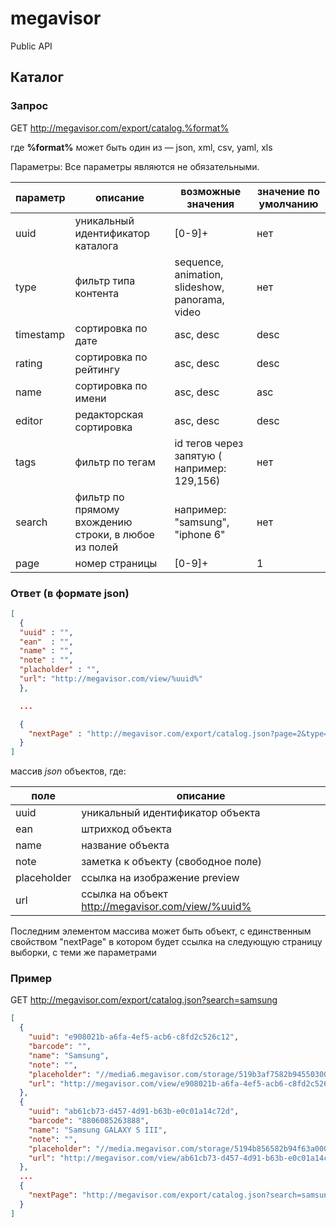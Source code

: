 megavisor
=========

Public API

Каталог
-------

### Запрос
GET http://megavisor.com/export/catalog.%format%

где __%format%__ может быть один из — json, xml, csv, yaml, xls

Параметры:
Все параметры являются не обязательными.

| параметр | описание | возможные значения | значение по умолчанию |
| --- | --- | --- | --- |
| uuid | уникальный идентификатор каталога | [0-9]+ | нет |
| type | фильтр типа контента | sequence, animation, slideshow, panorama, video | нет |
| timestamp | сортировка по дате | asc, desc | desc |
| rating | сортировка по рейтингу | asc, desc | desc |
| name | сортировка по имени | asc, desc | asc |
| editor | редакторская сортировка | asc, desc | desc |
| tags | фильтр по тегам | id тегов через запятую ( например: 129,156) | нет |
| search | фильтр по прямому вхождению строки, в любое из полей | например: "samsung", "iphone 6" | нет |
| page | номер страницы | [0-9]+ | 1 |

### Ответ (в формате json)
```json
[
  {
  "uuid" : "",
  "ean"  : "",
  "name" : "",
  "note" : "",
  "placholder" : "",
  "url": "http://megavisor.com/view/%uuid%"
  },

  ...

  {
    "nextPage" : "http://megavisor.com/export/catalog.json?page=2&type=..."
  }
]
```
массив *json* объектов, где:

| поле | описание |
| --- | --- |
| uuid | уникальный идентификатор объекта |
| ean | штрихкод объекта |
| name | название объекта |
| note | заметка к объекту (свободное поле) |
| placeholder | ссылка на изображение preview |
| url | ссылка на объект http://megavisor.com/view/%uuid% |


Последним элементом массива может быть объект, с единственным свойством "nextPage" в котором будет ссылка на следующую страницу выборки, с теми же параметрами

### Пример
GET http://megavisor.com/export/catalog.json?search=samsung
```json
[
  {
    "uuid": "e908021b-a6fa-4ef5-acb6-c8fd2c526c12",
    "barcode": "",
    "name": "Samsung",
    "note": "",
    "placeholder": "//media6.megavisor.com/storage/519b3af7582b94550300006e",
    "url": "http://megavisor.com/view/e908021b-a6fa-4ef5-acb6-c8fd2c526c12"
  },
  {
    "uuid": "ab61cb73-d457-4d91-b63b-e0c01a14c72d",
    "barcode": "8806085263888",
    "name": "Samsung GALAXY S III",
    "note": "",
    "placeholder": "//media.megavisor.com/storage/5194b856582b94f63a000cc9",
    "url": "http://megavisor.com/view/ab61cb73-d457-4d91-b63b-e0c01a14c72d"
  },
  ...
  {
    "nextPage": "http://megavisor.com/export/catalog.json?search=samsung&page=2"
  }
]
```
